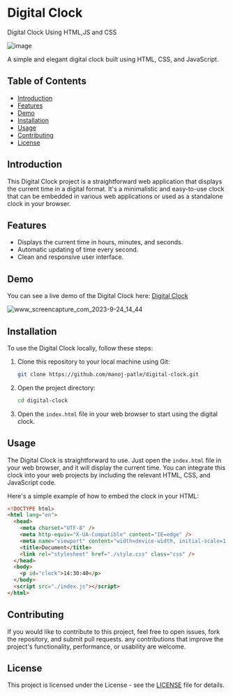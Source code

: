 # Digital Clock
Digital Clock Using HTML,JS and CSS

![image](https://github.com/manoj-patle/digital-clock/assets/126101159/43b0aa35-de92-4299-be4a-3873707d0bb2)


A simple and elegant digital clock built using HTML, CSS, and JavaScript.

## Table of Contents

- [Introduction](#introduction)
- [Features](#features)
- [Demo](#demo)
- [Installation](#installation)
- [Usage](#usage)
- [Contributing](#contributing)
- [License](#license)

## Introduction

This Digital Clock project is a straightforward web application that displays the current time in a digital format. It's a minimalistic and easy-to-use clock that can be embedded in various web applications or used as a standalone clock in your browser.

## Features

- Displays the current time in hours, minutes, and seconds.
- Automatic updating of time every second.
- Clean and responsive user interface.

## Demo

You can see a live demo of the Digital Clock here: [Digital Clock](https://digital-clock-by-mp.netlify.app/)

![www_screencapture_com_2023-9-24_14_44](https://github.com/manoj-patle/digital-clock/assets/126101159/acae8149-46a5-4ea4-afef-276d05d7eca0)


## Installation

To use the Digital Clock locally, follow these steps:

1. Clone this repository to your local machine using Git:

   ```bash
   git clone https://github.com/manoj-patle/digital-clock.git
   ```

2. Open the project directory:

   ```bash
   cd digital-clock
   ```

3. Open the `index.html` file in your web browser to start using the digital clock.

## Usage

The Digital Clock is straightforward to use. Just open the `index.html` file in your web browser, and it will display the current time. You can integrate this clock into your web projects by including the relevant HTML, CSS, and JavaScript code.

Here's a simple example of how to embed the clock in your HTML:

```html
<!DOCTYPE html>
<html lang="en">
  <head>
    <meta charset="UTF-8" />
    <meta http-equiv="X-UA-Compatible" content="IE=edge" />
    <meta name="viewport" content="width=device-width, initial-scale=1.0" />
    <title>Document</title>
    <link rel="stylesheet" href="./style.css" class="css" />
  </head>
  <body>
    <p id="clock">14:30:40</p>
  </body>
  <script src="./index.js"></script>
</html>

```

## Contributing

If you would like to contribute to this project, feel free to open issues, fork the repository, and submit pull requests. any contributions that improve the project's functionality, performance, or usability are welcome.

## License

This project is licensed under the License - see the [LICENSE](LICENSE) file for details.
```
